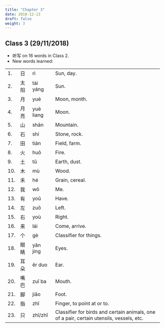 ```yaml
---
title: "Chapter 3"
date: 2018-12-13
draft: false
weight: 3
---
```


## Class 3 (29/11/2018)

- 听写 on 16 words in Class 2.
- New words learned:

|     |      |            |                |
|-----|------|------------|----------------|
| 1.  | 日   | rì         | Sun, day.      |
| 2.  | 太阳 | tài yáng   | Sun.           |
| 3.  | 月   | yuè        | Moon, month.   |
| 4.  | 月亮 | yuè liang  | Moon.          |
| 5.  | 山   | shān       | Mountain.      |
| 6.  | 石   | shí        | Stone, rock.   |
| 7.  | 田   | tián       | Field, farm.   |
| 8.  | 火   | huǒ        | Fire.          |
| 9.  | 土   | tǔ         | Earth, dust.   |
| 10. | 木   | mù         | Wood.          |
| 11. | 禾   | hé         | Grain, cereal. |
| 12. | 我   | wǒ         | Me.            |
| 13. | 有   | yoǔ        | Have.          |
| 14. | 左   | zuǒ        | Left.          |
| 15. | 右   | yoù        | Right.         |
| 16. | 来   | lái        | Come, arrive.  |
| 17. | 个   | gè         | Classifier for things. |
| 18. | 眼睛 | yǎn jing   | Eyes.            |
| 19. | 耳朵 | ěr duo     | Ear.          |
| 20. | 嘴巴 | zuǐ ba     | Mouth.         |
| 21. | 脚   | jiǎo       | Foot.          |
| 22. | 指   | zhǐ        | Finger, to point at or to. |
| 23. | 只   | zhī/zhǐ    | Classifier for birds and certain animals, one of a pair, certain utensils, vessels, etc. |
